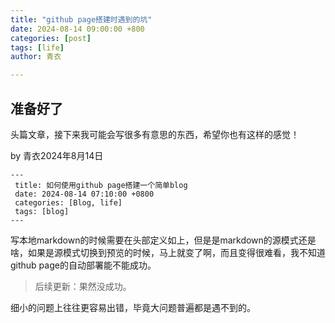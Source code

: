 ```yaml
---
title: "github page搭建时遇到的坑"
date: 2024-08-14 09:00:00 +800
categories: [post]
tags: [life]
author: 青衣

---
```


## 准备好了


头篇文章，接下来我可能会写很多有意思的东西，希望你也有这样的感觉！

by 青衣2024年8月14日

```text
---
 title: 如何使用github page搭建一个简单blog
 date: 2024-08-14 07:10:00 +0800
 categories: [Blog, life]
 tags: [blog]
---
```

写本地markdown的时候需要在头部定义如上，但是是markdown的源模式还是啥，如果是源模式切换到预览的时候，马上就变了啊，而且变得很难看，我不知道github page的自动部署能不能成功。

> 后续更新：果然没成功。

细小的问题上往往更容易出错，毕竟大问题普遍都是遇不到的。